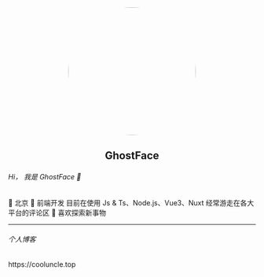 <div style="width: 100%;">
  <img style="height:auto; margin:0 auto; display: block;  border-radius: 130px" alt="" src="https://avatars.githubusercontent.com/u/56485033?v=4" width="260" height="260" >
  <h2 style="text-align: center">GhostFace</h2>
</div>

<h6>Hi， 我是 GhostFace 🤡</h6>


🏢 北京
👴 前端开发
目前在使用 Js & Ts、Node.js、Vue3、Nuxt 
经常游走在各大平台的评论区 👻
喜欢探索新事物
<hr>

<h6>个人博客</h6>
https://cooluncle.top



